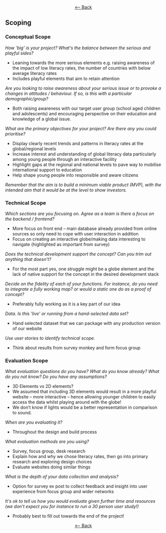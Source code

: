 
<div align = center>

[<-- Back](https://github.com/jess-mw/desk23/tree/main/Documentation/1.%20Background%20and%20Motivation)
   </div>
   
## Scoping

### Conceptual Scope
*How 'big' is your project? What's the balance between the serious and playful sides?*
*	Leaning towards the more serious elements e.g. raising awareness of the impact of low literacy rates, the number of countries with below average literacy rates 
*	Includes playful elements that aim to retain attention
  	
*Are you looking to raise awareness about your serious issue or to provoke a changes in attitudes / behaviour. If so, is this with a particular demographic/group?*
*	Both raising awareness with our target user group (school aged children and adolescents) and encouraging perspective on their education and  knowledge of a global issue.

*What are the primary objectives for your project? Are there any you could prioritise?*
*	Display clearly recent trends and patterns in literacy rates at the global/regional levels
*	Increase interest and understanding of global literacy data particularly among young people through an interactive facility
*	Highlight gaps at the regional and national levels to pave way to mobilise international support to education
*	Help shape young people into responsible and aware citizens

*Remember that the aim is to build a minimum viable product (MVP), with the intended aim that it would be at the level to show investors.*

### Technical Scope
*Which sections are you focusing on. Agree as a team is there a focus on the backend / frontend?*
*	More focus on front end – main database already provided from online sources so only need to cope with user interaction in addition
*	Focus on creating an interactive globe/making data interesting to navigate (highlighted as important from survey)

*Does the technical development support the concept? Can you trim out anything that doesn't?*
*	For the most part yes, one struggle might be a globe element and the lack of native support for the concept in the desired development stack

*Decide on the fidelity of each of your functions. For instance, do you need to integrate a fully working map? or would a static one do as a proof of concept?* 
*	Preferably fully working as it is a key part of our idea

*Data. Is this 'live' or running from a hand-selected data set?*
*	Hand selected dataset that we can package with any production version of our website

*Use user stories to identify technical scope.*
*	Think about results from survey monkey and form focus group


### Evaluation Scope
*What evaluation questions do you have? What do you know already? What do you not know? Do you have any assumptions?*
*	3D Elements vs 2D elements? 
*	We assumed that including 3D elements would result in a more playful website – more interactive – hence allowing younger children to easily access the data whilst playing around with the globe!
*	We don’t know if lights would be a better representation in comparison to sound.

*When are you evaluating it?*
*	Throughout the design and build process

*What evaluation methods are you using?*
*	Survey, focus group, desk research
*	Explain how and why we chose literacy rates, then go into primary research and exploring design choices
*	Evaluate websites doing similar things

*What is the depth of your data collection and analysis?*
*	Option for survey ex post to collect feedback and insight into user experience from focus group and wider networks

*It's ok to tell us how you would evaluate given further time and resources (we don't expect you for instance to run a 30 person user study!)*
* Probably best to fill out towards the end of the project!

<div align = center>

[<-- Back](https://github.com/jess-mw/desk23/tree/main/Documentation/1.%20Background%20and%20Motivation)
   </div>

